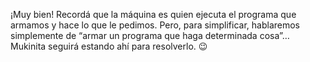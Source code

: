 ¡Muy bien! Recordá que la máquina es quien ejecuta el programa que armamos y hace lo que le pedimos. Pero, para simplificar, hablaremos simplemente de “armar un programa que haga determinada cosa”… Mukinita seguirá estando ahí para resolverlo. :wink: